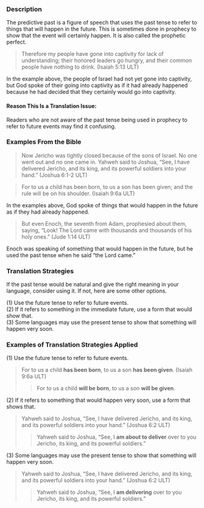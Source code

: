 ### Description

The predictive past is a figure of speech that uses the past tense to refer to things that will happen in the future. This is sometimes done in prophecy to show that the event will certainly happen. It is also called the prophetic perfect.

> Therefore my people have gone into captivity for lack of understanding;
> their honored leaders go hungry, and their common people have nothing to drink. (Isaiah 5:13 ULT)

In the example above, the people of Israel had not yet gone into captivity, but God spoke of their going into captivity as if it had already happened because he had decided that they certainly would go into captivity.

#### Reason This Is a Translation Issue:

Readers who are not aware of the past tense being used in prophecy to refer to future events may find it confusing.

### Examples From the Bible

> Now Jericho was tightly closed because of the sons of Israel. No one went out and no one came in. Yahweh said to Joshua, “See, I have delivered Jericho, and its king, and its powerful soldiers into your hand.” (Joshua 6:1-2 ULT)

> For to us a child has been born, to us a son has been given;
> and the rule will be on his shoulder. (Isaiah 9:6a ULT)

In the examples above, God spoke of things that would happen in the future as if they had already happened.

> But even Enoch, the seventh from Adam, prophesied about them, saying, “Look! The Lord came with thousands and thousands of his holy ones.” (Jude 1:14 ULT)

Enoch was speaking of something that would happen in the future, but he used the past tense when he said “the Lord came.”

### Translation Strategies

If the past tense would be natural and give the right meaning in your language, consider using it. If not, here are some other options.

(1) Use the future tense to refer to future events.<br>
(2) If it refers to something in the immediate future, use a form that would show that.<br>
(3) Some languages may use the present tense to show that something will happen very soon.

### Examples of Translation Strategies Applied

(1) Use the future tense to refer to future events.

> For to us a child **has been born**, to us a son **has been given**. (Isaiah 9:6a ULT)
> > For to us a child **will be born**, to us a son **will be given**.

(2) If it refers to something that would happen very soon, use a form that shows that.

> Yahweh said to Joshua, “See, I have delivered Jericho, and its king, and its powerful soldiers into your hand.” (Joshua 6:2 ULT)
>
> > Yahweh said to Joshua, “See, I **am about to deliver** over to you Jericho, its king, and its powerful soldiers.”

(3) Some languages may use the present tense to show that something will happen very soon.

> Yahweh said to Joshua, “See, I have delivered Jericho, and its king, and its powerful soldiers into your hand.” (Joshua 6:2 ULT)
>
> > Yahweh said to Joshua, “See, I **am delivering** over to you Jericho, its king, and its powerful soldiers.”
